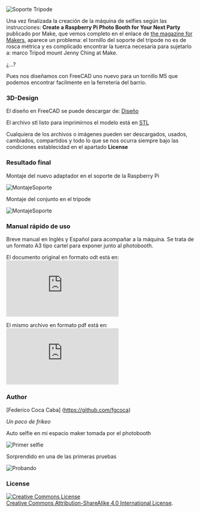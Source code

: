 ![Soporte Tripode](https://github.com/fgcoca/3D-Design/blob/master/Soporte%20Tripode/imagenes/1-Soportes.png)

Una vez finalizada la creación de la máquina de selfies según las instrucciones:
**Create a Raspberry Pi Photo Booth for Your Next Party** publicado por Make, que vemos completo en el enlace de [the magazine for Makers](http://makezine.com/projects/raspberry-pi-photo-booth/), aparece un problema: el tornillo del soporte del trípode no es de rosca métrica y es complicado encontrar la tuerca necesaria para sujetarlo a: marco Tripod mount Jenny Ching at Make.

¿...?

Pues nos diseñamos con FreeCAD uno nuevo para un tornillo M5 que podemos encontrar facilmente en la ferretería del barrio.


### **3D-Design**
El diseño en FreeCAD se puede descargar de: [Diseño](https://github.com/fgcoca/3D-Design/blob/master/Soporte%20Tripode/Dise%C3%B1o/Suporte.fcstd)

El archivo stl listo para imprimirnos el modelo está en [STL](https://github.com/fgcoca/3D-Design/blob/master/Soporte%20Tripode/stl/Soporte.stl)

Cualquiera de los archivos o imágenes pueden ser descargados, usados, cambiados, compartidos y todo lo que se nos ocurra siempre bajo las condiciones establecidad en el apartado **License**

### **Resultado final**

Montaje del nuevo adaptador en el soporte de la Raspberry Pi

![MontajeSoporte](https://github.com/fgcoca/3D-Design/blob/master/Soporte%20Tripode/imagenes/2-MontajeSoporte.png)

Montaje del conjunto en el trípode

![MontajeSoporte](https://github.com/fgcoca/3D-Design/blob/master/Soporte%20Tripode/imagenes/3-MontajeTripode.png)

### **Manual rápido de uso**

Breve manual en Inglés y Español para acompañar a la máquina. Se trata de un formato A3 tipo cartel para exponer junto al photobooth.

El documento original en formato odt está en: 
![Manual odt](https://github.com/fgcoca/3D-Design/blob/master/Soporte%20Tripode/Manual%20uso/Manual%20photobooth.odt)

El mismo archivo en formato pdf está en:
![Manual pdf](https://github.com/fgcoca/3D-Design/blob/master/Soporte%20Tripode/Manual%20uso/Manual%20photobooth.pdf)


### **Author**

[Federico Coca Caba] (https://github.com/fgcoca)

*Un poco de frikeo*

Auto selfie en mi espacio maker tomada por el photobooth

![Primer selfie](https://github.com/fgcoca/3D-Design/blob/master/Soporte%20Tripode/imagenes/PrimerSelfie.jpg)

Sorprendido en una de las primeras pruebas

![Probando](https://github.com/fgcoca/3D-Design/blob/master/Soporte%20Tripode/imagenes/Probando.jpg)

### **License**
<a rel="license" href="http://creativecommons.org/licenses/by-sa/4.0/"><img alt="Creative Commons License" style="border-width:0" src="https://i.creativecommons.org/l/by-sa/4.0/88x31.png" /></a><br /> <a rel="license" href="http://creativecommons.org/licenses/by-sa/4.0/">Creative Commons Attribution-ShareAlike 4.0 International License</a>.
